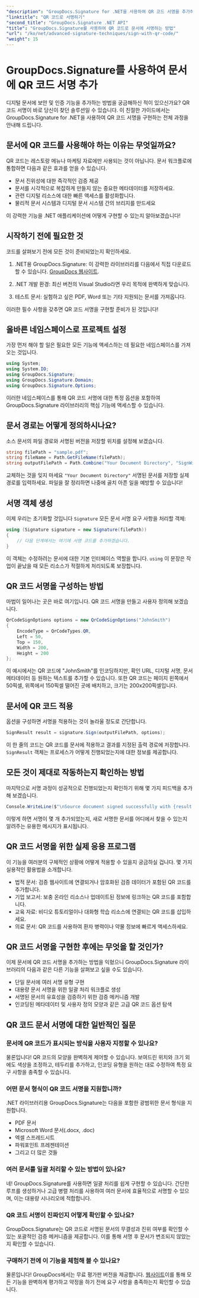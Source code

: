 ```yaml
---
"description": "GroupDocs.Signature for .NET을 사용하여 QR 코드 서명을 추가하여 문서 보안을 강화하는 방법을 알아보세요. 완전한 코드 예제를 통해 간단하게 구현할 수 있습니다."
"linktitle": "QR 코드로 서명하기"
"second_title": "GroupDocs.Signature .NET API"
"title": "GroupDocs.Signature를 사용하여 QR 코드로 문서에 서명하는 방법"
"url": "/ko/net/advanced-signature-techniques/sign-with-qr-code/"
"weight": 15
---
```


# GroupDocs.Signature를 사용하여 문서에 QR 코드 서명 추가

디지털 문서에 보안 및 인증 기능을 추가하는 방법을 궁금해하신 적이 있으신가요? QR 코드 서명이 바로 당신이 찾던 솔루션일 수 있습니다. 이 친절한 가이드에서는 GroupDocs.Signature for .NET을 사용하여 QR 코드 서명을 구현하는 전체 과정을 안내해 드립니다.

## 문서에 QR 코드를 사용해야 하는 이유는 무엇일까요?

QR 코드는 레스토랑 메뉴나 마케팅 자료에만 사용되는 것이 아닙니다. 문서 워크플로에 통합하면 다음과 같은 효과를 얻을 수 있습니다.

- 문서 진위성에 대한 즉각적인 검증 제공
- 문서를 시각적으로 복잡하게 만들지 않는 중요한 메타데이터를 저장하세요.
- 관련 디지털 리소스에 대한 빠른 액세스를 활성화합니다.
- 물리적 문서 시스템과 디지털 문서 시스템 간의 브리지를 만드세요

이 강력한 기능을 .NET 애플리케이션에 어떻게 구현할 수 있는지 알아보겠습니다!

## 시작하기 전에 필요한 것

코드를 살펴보기 전에 모든 것이 준비되었는지 확인하세요.

1. .NET용 GroupDocs.Signature: 이 강력한 라이브러리를 다음에서 직접 다운로드할 수 있습니다. [GroupDocs 웹사이트](https://releases.groupdocs.com/signature/net/).

2. .NET 개발 환경: 최신 버전의 Visual Studio라면 우리 목적에 완벽하게 맞습니다.

3. 테스트 문서: 실험하고 싶은 PDF, Word 또는 기타 지원되는 문서를 가져옵니다.

이러한 필수 사항을 갖추면 QR 코드 서명을 구현할 준비가 된 것입니다!

## 올바른 네임스페이스로 프로젝트 설정

가장 먼저 해야 할 일은 필요한 모든 기능에 액세스하는 데 필요한 네임스페이스를 가져오는 것입니다.

```csharp
using System;
using System.IO;
using GroupDocs.Signature;
using GroupDocs.Signature.Domain;
using GroupDocs.Signature.Options;
```

이러한 네임스페이스를 통해 QR 코드 서명에 대한 특정 옵션을 포함하여 GroupDocs.Signature 라이브러리의 핵심 기능에 액세스할 수 있습니다.

## 문서 경로는 어떻게 정의하시나요?

소스 문서의 파일 경로와 서명된 버전을 저장할 위치를 설정해 보겠습니다.

```csharp
string filePath = "sample.pdf";
string fileName = Path.GetFileName(filePath);
string outputFilePath = Path.Combine("Your Document Directory", "SignWithQRCode", fileName);
```

교체하는 것을 잊지 마세요 `"Your Document Directory"` 서명된 문서를 저장할 실제 경로를 입력하세요. 파일을 잘 정리하면 나중에 골치 아픈 일을 예방할 수 있습니다!

## 서명 객체 생성

이제 우리는 초기화할 것입니다 `Signature` 모든 문서 서명 요구 사항을 처리할 객체:

```csharp
using (Signature signature = new Signature(filePath))
{
    // 다음 단계에서는 여기에 서명 코드를 추가하겠습니다.
}
```

이 객체는 수정하려는 문서에 대한 기본 인터페이스 역할을 합니다. `using` 이 문장은 작업이 끝났을 때 모든 리소스가 적절하게 처리되도록 보장합니다.

## QR 코드 서명을 구성하는 방법

마법이 일어나는 곳은 바로 여기입니다. QR 코드 서명을 만들고 사용자 정의해 보겠습니다.

```csharp
QrCodeSignOptions options = new QrCodeSignOptions("JohnSmith")
{
    EncodeType = QrCodeTypes.QR,
    Left = 50,
    Top = 150,
    Width = 200,
    Height = 200
};
```

이 예시에서는 QR 코드에 "JohnSmith"를 인코딩하지만, 확인 URL, 디지털 서명, 문서 메타데이터 등 원하는 텍스트를 추가할 수 있습니다. 또한 QR 코드는 페이지 왼쪽에서 50픽셀, 위쪽에서 150픽셀 떨어진 곳에 배치하고, 크기는 200x200픽셀입니다.

## 문서에 QR 코드 적용

옵션을 구성하면 서명을 적용하는 것이 놀라울 정도로 간단합니다.

```csharp
SignResult result = signature.Sign(outputFilePath, options);
```

이 한 줄의 코드는 QR 코드를 문서에 적용하고 결과를 지정된 출력 경로에 저장합니다. `SignResult` 객체는 프로세스가 어떻게 진행되었는지에 대한 정보를 제공합니다.

## 모든 것이 제대로 작동하는지 확인하는 방법

마지막으로 서명 과정이 성공적으로 진행되었는지 확인하기 위해 몇 가지 피드백을 추가해 보겠습니다.

```csharp
Console.WriteLine($"\nSource document signed successfully with {result.Succeeded.Count} signature(s).\nFile saved at {outputFilePath}.");
```

이렇게 하면 서명이 몇 개 추가되었는지, 새로 서명한 문서를 어디에서 찾을 수 있는지 알려주는 유용한 메시지가 표시됩니다.

## QR 코드 서명을 위한 실제 응용 프로그램

이 기능을 여러분의 구체적인 상황에 어떻게 적용할 수 있을지 궁금하실 겁니다. 몇 가지 실용적인 활용법을 소개합니다.

- 법적 문서: 검증 웹사이트에 연결되거나 암호화된 검증 데이터가 포함된 QR 코드를 추가합니다.
- 기업 보고서: 보충 온라인 리소스나 업데이트된 정보에 링크하는 QR 코드를 포함합니다.
- 교육 자료: 비디오 튜토리얼이나 대화형 학습 리소스에 연결되는 QR 코드를 삽입하세요.
- 의료 문서: QR 코드를 사용하여 환자 병력이나 약물 정보에 빠르게 액세스하세요.

## QR 코드 서명을 구현한 후에는 무엇을 할 것인가?

이제 문서에 QR 코드 서명을 추가하는 방법을 익혔으니 GroupDocs.Signature 라이브러리의 다음과 같은 다른 기능을 살펴보고 싶을 수도 있습니다.

- 단일 문서에 여러 서명 유형 구현
- 대용량 문서 서명을 위한 일괄 처리 워크플로 생성
- 서명된 문서의 유효성을 검증하기 위한 검증 메커니즘 개발
- 인코딩된 메타데이터 및 사용자 정의 모양과 같은 고급 QR 코드 옵션 탐색

## QR 코드 문서 서명에 대한 일반적인 질문

### 문서에 QR 코드가 표시되는 방식을 사용자 지정할 수 있나요?

물론입니다! QR 코드의 모양을 완벽하게 제어할 수 있습니다. 보여드린 위치와 크기 외에도 색상을 조정하고, 테두리를 추가하고, 인코딩 유형을 원하는 대로 수정하여 특정 요구 사항을 충족할 수 있습니다.

### 어떤 문서 형식이 QR 코드 서명을 지원합니까?

.NET 라이브러리용 GroupDocs.Signature는 다음을 포함한 광범위한 문서 형식을 지원합니다.
- PDF 문서
- Microsoft Word 문서(.docx, .doc)
- 엑셀 스프레드시트
- 파워포인트 프레젠테이션
- 그리고 더 많은 것들

### 여러 문서를 일괄 처리할 수 있는 방법이 있나요?

네! GroupDocs.Signature를 사용하면 일괄 처리를 쉽게 구현할 수 있습니다. 간단한 루프를 생성하거나 고급 병렬 처리를 사용하여 여러 문서에 효율적으로 서명할 수 있으며, 이는 대용량 시나리오에 적합합니다.

### QR 코드 서명이 진짜인지 어떻게 확인할 수 있나요?

GroupDocs.Signature는 QR 코드로 서명된 문서의 무결성과 진위 여부를 확인할 수 있는 포괄적인 검증 메커니즘을 제공합니다. 이를 통해 서명 후 문서가 변조되지 않았는지 확인할 수 있습니다.

### 구매하기 전에 이 기능을 체험해 볼 수 있나요?

물론입니다! GroupDocs에서는 무료 평가판 버전을 제공합니다. [웹사이트](https://releases.groupdocs.com/)이를 통해 모든 기능을 완벽하게 평가하고 약정을 하기 전에 요구 사항을 충족하는지 확인할 수 있습니다.